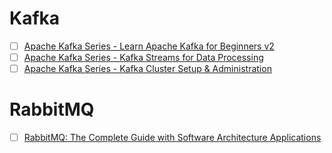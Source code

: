 # Kafka
- [ ] [Apache Kafka Series - Learn Apache Kafka for Beginners v2](https://www.udemy.com/course/apache-kafka/)
- [ ] [Apache Kafka Series - Kafka Streams for Data Processing](https://www.udemy.com/kafka-streams/)
- [ ] [Apache Kafka Series - Kafka Cluster Setup & Administration](https://www.udemy.com/kafka-cluster-setup/)

# RabbitMQ
- [ ] [RabbitMQ: The Complete Guide with Software Architecture Applications](https://www.udemy.com/rabbitmq-the-complete-guide-with-software-architecture-applications/)